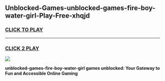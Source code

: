 
## Unblocked-Games-unblocked-games-fire-boy-water-girl-Play-Free-xhqjd
<h3>
<a href="https://premium76.site?title=unblocked-games-fire-boy-water-girl&ref=23A">CLICK TO PLAY</a></h3>
<hr>

<h3>
<a href="https://premium76.site?title=unblocked-games-fire-boy-water-girl&ref=23A">CLICK 2 PLAY</a>
  
</h3>

<a href="https://premium76.site?title=unblocked-games-fire-boy-water-girl&ref=23A"><img src="https://clearcache.store/games.png"></a>


**unblocked-games-fire-boy-water-girl games unblocked: Your Gateway to Fun and Accessible Online Gaming**

